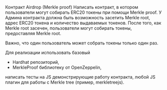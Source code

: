 Контракт Airdrop (Merkle proof)
Написать контракт, в котором пользователи могут собирать ERC20 токены при помощи Merkle proof.
У Админа контракта должна быть возможность засетить Merkle root, адрес ERC20 токена и количество выдаваемых токенов.
После того, как Merkle root засечен, пользователи могут собирать токены, предоставляя Merkle root.

Важно, что один пользователь может собрать токены только один раз.

Для реализации использовать базовый

-   Hardhat репозиторий,
-   MerkleProof библиотеку от OpenZeppelin,

написать тесты на JS демонстрирующие работу контракта, любой JS плагин для работы с Merkle tree (пример, merkletreejs).
